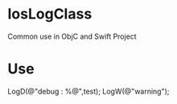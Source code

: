 # IosLogClass

Common use in ObjC and Swift Project

# Use
LogD(@"debug : %@",test);
LogW(@"warning");